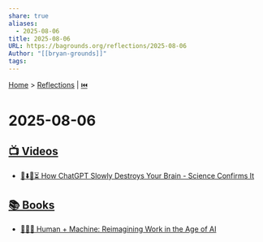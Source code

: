 ```yaml
---
share: true
aliases:
  - 2025-08-06
title: 2025-08-06
URL: https://bagrounds.org/reflections/2025-08-06
Author: "[[bryan-grounds]]"
tags: 
---
```

[Home](../index.md) > [Reflections](./index.md) | [⏮️](./2025-08-05.md)  
# 2025-08-06  
## [📺 Videos](../videos/index.md)  
- [🤖⬇️🧠⏳ How ChatGPT Slowly Destroys Your Brain - Science Confirms It](../videos/how-chatgpt-slowly-destroys-your-brain-science-confirms-it.md)  
  
## [📚 Books](../books/index.md)  
- [🧑‍💻🤖 Human + Machine: Reimagining Work in the Age of AI](../books/human-machine-reimagining-work-in-the-age-of-ai.md)